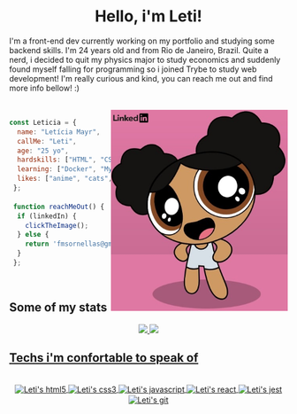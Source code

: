 <h1 align="center">Hello, i'm Leti!</h1>

<p>I'm a front-end dev currently working on my portfolio and studying some backend skills. I'm 24 years old and from Rio de Janeiro, Brazil. Quite a nerd, i decided to quit my physics major to study economics and suddenly found myself falling for programming so i joined Trybe to study web development! I'm really curious and kind, you can reach me out and find more info bellow! :)</p>
<br>
<a href="https://www.linkedin.com/in/leticia-mayr" target="_blank" rel="external">
  <img src="./powerpuffme.jfif" alt="Linkedin" width="320" align="right" alt="Powerpuff letícia">
</a>

```JavaScript
const Leticia = {
  name: "Letícia Mayr",
  callMe: "Leti",
  age: "25 yo",
  hardskills: ["HTML", "CSS", "JavaScript", "Jsx", "React", "RTL", "Git"],
  learning: ["Docker", "MySQL", "Node.js"],
  likes: ["anime", "cats", "guitars"],
 };
 
 function reachMeOut() {
  if (linkedIn) {
    clickTheImage();
  } else {
    return 'fmsornellas@gmail.com';
  }
 };
```

</span>
<br>
<h2>Some of my stats</h2>

<div align="center">
  <a href="https://github.com/LeticiaMayr">
  <img width="43%" src="https://github-readme-stats.vercel.app/api?username=LeticiaMayr&show_icons=true&include_all_commits=true&theme=dracula&hide=contribs,prs"/>
  <img width="40%" src="https://github-readme-stats.vercel.app/api/top-langs/?username=LeticiaMayr&layout=compact&theme=dracula"/>
</div>

<h2>Techs i'm confortable to speak of</h2> 

<div align="center"><br>
  <img alt="Leti's html5" align="center" height="60" width="80" src="https://cdn.jsdelivr.net/gh/devicons/devicon/icons/html5/html5-original-wordmark.svg" />
  <img alt="Leti's css3" align="center" height="60" width="80" src="https://cdn.jsdelivr.net/gh/devicons/devicon/icons/css3/css3-original-wordmark.svg" />
  <img alt="Leti's javascript" align="center" height="60" width="80" src="https://cdn.jsdelivr.net/gh/devicons/devicon/icons/javascript/javascript-original.svg" />
  <img alt="Leti's react" align="center" height="60" width="80" src="https://cdn.jsdelivr.net/gh/devicons/devicon/icons/react/react-original-wordmark.svg" />
  <img alt="Leti's jest" align="center" height="60" width="80" src="https://cdn.jsdelivr.net/gh/devicons/devicon/icons/jest/jest-plain.svg" />
  <img alt="Leti's git" align="center" height="60" width="80" src="https://cdn.jsdelivr.net/gh/devicons/devicon/icons/git/git-original-wordmark.svg" />
</div>
